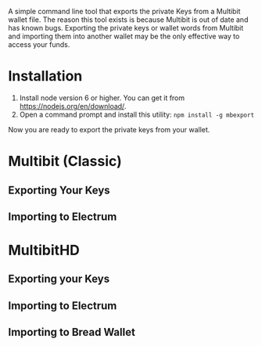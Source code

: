 A simple command line tool that exports the private Keys from a Multibit
wallet file. The reason this tool exists is because Multibit is out of
date and has known bugs. Exporting the private keys or wallet words from
Multibit and importing them into another wallet may be the only
effective way to access your funds.

Installation
============
1. Install node version 6 or higher. You can get it from
   https://nodejs.org/en/download/.
2. Open a command prompt and install this utility:
   ```npm install -g mbexport```

Now you are ready to export the private keys from your wallet.

Multibit (Classic)
==================

Exporting Your Keys
-------------------

Importing to Electrum
---------------------


MultibitHD
==========

Exporting your Keys
-------------------

Importing to Electrum
---------------------

Importing to Bread Wallet
-------------------------


